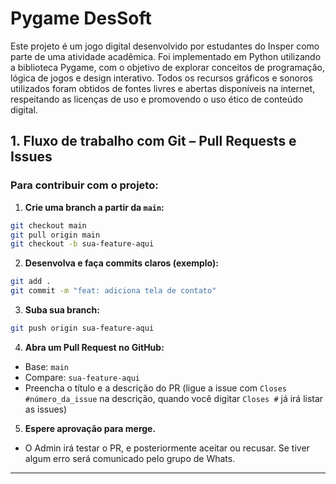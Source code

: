 # Pygame DesSoft

Este projeto é um jogo digital desenvolvido por estudantes do Insper como parte de uma atividade acadêmica. Foi implementado em Python utilizando a biblioteca Pygame, com o objetivo de explorar conceitos de programação, lógica de jogos e design interativo. Todos os recursos gráficos e sonoros utilizados foram obtidos de fontes livres e abertas disponíveis na internet, respeitando as licenças de uso e promovendo o uso ético de conteúdo digital.

## 1. Fluxo de trabalho com Git – Pull Requests e Issues

### Para contribuir com o projeto:

1. **Crie uma branch a partir da `main`:**

```bash
git checkout main
git pull origin main
git checkout -b sua-feature-aqui
```

2. **Desenvolva e faça commits claros (exemplo):**

```bash
git add .
git commit -m "feat: adiciona tela de contato"
```

3. **Suba sua branch:**

```bash
git push origin sua-feature-aqui
```

4. **Abra um Pull Request no GitHub:**

- Base: `main`
- Compare: `sua-feature-aqui`
- Preencha o título e a descrição do PR (ligue a issue com `Closes #número_da_issue` na descrição, quando você digitar `Closes #` já irá listar as issues)

5. **Espere aprovação para merge.**

- O Admin irá testar o PR, e posteriormente aceitar ou recusar. Se tiver algum erro será comunicado pelo grupo de Whats.

---
